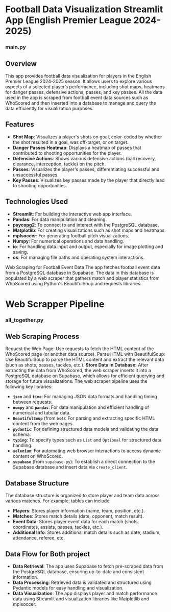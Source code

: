 # Football Data Visualization Streamlit App (English Premier League 2024-2025)
### main.py
## Overview
This app provides football data visualization for players in the English Premier League 2024-2025 season. It allows users to explore various aspects of a selected player’s performance, including shot maps, heatmaps for danger passes, defensive actions, passes, and key passes. All the data used in the app is scraped from football event data sources such as WhoScored and then inserted into a database to manage and query the data efficiently for visualization purposes.

## Features

- **Shot Map**: Visualizes a player's shots on goal, color-coded by whether the shot resulted in a goal, was off-target, or on target.
- **Danger Passes Heatmap**: Displays a heatmap of passes that contributed to shooting opportunities for the player.
- **Defensive Actions**: Shows various defensive actions (ball recovery, clearance, interception, tackle) on the pitch.
- **Passes**: Visualizes the player's passes, differentiating successful and unsuccessful passes.
- **Key Passes**: Visualizes key passes made by the player that directly lead to shooting opportunities.

## Technologies Used

- **Streamlit**: For building the interactive web app interface.
- **Pandas**: For data manipulation and cleaning.
- **psycopg2**: To connect to and interact with the PostgreSQL database.
- **Matplotlib**: For creating visualizations such as shot maps and heatmaps.
- **mplsoccer**: For generating football pitch visualizations.
- **Numpy**: For numerical operations and data handling.
- **io**: For handling data input and output, especially for image plotting and saving.
- **os**: For managing file paths and operating system interactions.


Web Scraping for Football Event Data
The app fetches football event data from a PostgreSQL database in Supabase. The data in this database is populated by a web scraper that gathers match and player statistics from WhoScored using Python's BeautifulSoup and requests libraries.
# Web Scrapper Pipeline 
### all_together.py
## Web Scraping Process
Request the Web Page: Use requests to fetch the HTML content of the WhoScored page (or another data source).
Parse HTML with BeautifulSoup: Use BeautifulSoup to parse the HTML content and extract the relevant data (such as shots, passes, tackles, etc.).
**Store Data in Database:** After extracting the data from WhoScored, the web scraper inserts it into a PostgreSQL database on Supabase, which allows for efficient querying and storage for future visualizations. The web scraper pipeline uses the following key libraries:

- **`json`** and **`time`**: For managing JSON data formats and handling timing between requests.
- **`numpy`** and **`pandas`**: For data manipulation and efficient handling of numerical and tabular data.
- **`BeautifulSoup`** (from `bs4`): For parsing and extracting specific HTML content from the web pages.
- **`pydantic`**: For defining structured data models and validating the data schema.
- **`typing`**: To specify types such as `List` and `Optional` for structured data handling.
- **`selenium`**: For automating web browser interactions to access dynamic content on WhoScored.
- **`supabase`** (from `supabase-py`): To establish a direct connection to the Supabase database and insert data via `create_client`.


## Database Structure
The database structure is organized to store player and team data  across various matches. For example, tables can include:

- **Players**: Stores player information (name, team, position, etc.).
- **Matches**: Stores match details (date, opponent, match result).
- **Event Data**: Stores player event data for each match (shots, coordinates, assists, passes, tackles, etc.).
- **Additional Info**: Stores additional match details such as date, stadium, attendance, referee, etc.

## Data Flow for Both project

- **Data Retrieval**: The app uses Supabase to fetch pre-scraped data from the PostgreSQL database, ensuring up-to-date and consistent information.
- **Data Processing**: Retrieved data is validated and structured using Pydantic models for easy handling and visualization.
- **Data Visualization**: The app displays player and match performance data using Streamlit and visualization libraries like Matplotlib and mplsoccer.
